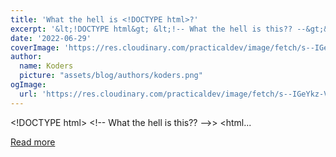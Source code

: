```yaml
---
title: 'What the hell is <!DOCTYPE html>?'
excerpt: '&lt;!DOCTYPE html&gt; &lt;!-- What the hell is this?? --&gt;&gt; &lt;html...'
date: '2022-06-29'
coverImage: 'https://res.cloudinary.com/practicaldev/image/fetch/s--IGeYkz-V--/c_imagga_scale,f_auto,fl_progressive,h_420,q_auto,w_1000/https://dev-to-uploads.s3.amazonaws.com/uploads/articles/xrq3yzx8x5esa4um4259.jpg'
author:
  name: Koders
  picture: "assets/blog/authors/koders.png"
ogImage:
  url: 'https://res.cloudinary.com/practicaldev/image/fetch/s--IGeYkz-V--/c_imagga_scale,f_auto,fl_progressive,h_420,q_auto,w_1000/https://dev-to-uploads.s3.amazonaws.com/uploads/articles/xrq3yzx8x5esa4um4259.jpg'
---
```


&lt;!DOCTYPE html&gt; &lt;!-- What the hell is this?? --&gt;&gt; &lt;html...

[Read more](https://dev.to/aman894/what-the-hell-is-doctype-html-32om)
